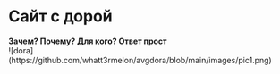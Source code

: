 # Сайт с дорой
<div>
  <b>Зачем? Почему? Для кого? Ответ прост</b>
</div>
<div>
![dora](https://github.com/whatt3rmelon/avgdora/blob/main/images/pic1.png)
</div>
